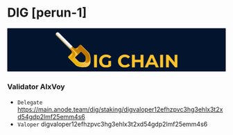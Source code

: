 # DIG [perun-1]
![DIG Guide](https://github.com/Voynitskiy/Voynitskiy/blob/main/mainnet/DIG/DIG.png)
### Validator AlxVoy
* `Delegate` https://main.anode.team/dig/staking/digvaloper12efhzpvc3hg3ehlx3t2xd54gdp2lmf25emm4s6
* `Valoper` digvaloper12efhzpvc3hg3ehlx3t2xd54gdp2lmf25emm4s6
